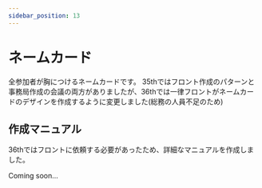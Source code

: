```yaml
---
sidebar_position: 13
---
```


# ネームカード

全参加者が胸につけるネームカードです。
35thではフロント作成のパターンと事務局作成の会議の両方がありましたが、36thでは一律フロントがネームカードのデザインを作成するように変更しました(総務の人員不足のため)

## 作成マニュアル
36thではフロントに依頼する必要があったため、詳細なマニュアルを作成しました。


Coming soon...

